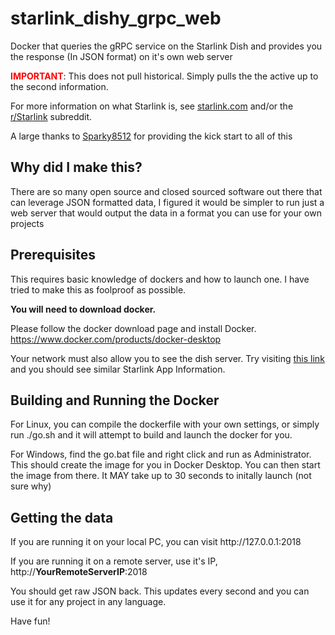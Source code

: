 # starlink_dishy_grpc_web
<p>Docker that queries the gRPC service on the Starlink Dish and provides you the response (In JSON format) on it's own web server</p>

<p><b style="color: red;">IMPORTANT</b>: This does not pull historical. Simply pulls the the active up to the second information.</p> 

<p>For more information on what Starlink is, see <a href="http://starlink.com" target="_starlink">starlink.com</a> and/or the <a href="https://www.reddit.com/r/Starlink/new/" target="_reddit">r/Starlink</a> subreddit.</p>

<p>A large thanks to <a href="https://github.com/sparky8512">Sparky8512</a> for providing the kick start to all of this</p>

<h2>Why did I make this?</h2>
<p>There are so many open source and closed sourced software out there that can leverage JSON formatted data, I figured it would be simpler to run just a web server that would output the data in a format you can use for your own projects</p>

<h2>Prerequisites</h2>
<p>This requires basic knowledge of dockers and how to launch one. I have tried to make this as foolproof as possible.</p>

<p><b>You will need to download docker.</b>
<p>Please follow the docker download page and install Docker. <a href="https://www.docker.com/products/docker-desktop" target="_bank">https://www.docker.com/products/docker-desktop</a></p>

<p>Your network must also allow you to see the dish server. Try visiting <a href="http://192.168.100.1" taget="dishy">this link</a> and you should see similar Starlink App Information.</p>

<h2>Building and Running the Docker</h2>

<p>For Linux, you can compile the dockerfile with your own settings, or simply run ./go.sh and it will attempt to build and launch the docker for you.</p>

<p>For Windows, find the go.bat file and right click and run as Administrator. This should create the image for you in Docker Desktop.  
You can then start the image from there. It MAY take up to 30 seconds to initally launch (not sure why)</p>

<h2>Getting the data</h2>

<p>If you are running it on your local PC, you can visit http://127.0.0.1:2018

If you are running it on a remote server, use it's IP, http://**YourRemoteServerIP**:2018

You should get raw JSON back. This updates every second and you can use it for any project in any language.</p>

Have fun!
